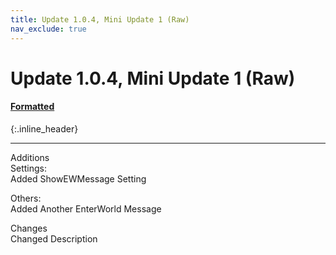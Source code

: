 ```yaml
---
title: Update 1.0.4, Mini Update 1 (Raw)
nav_exclude: true
---
```


# Update 1.0.4, Mini Update 1 (Raw)
#### [Formatted](1.0.4.md)
{:.inline_header}

---

Additions<br>
Settings:<br>
Added ShowEWMessage Setting

Others:<br>
Added Another EnterWorld Message

Changes<br>
Changed Description
